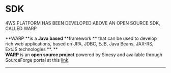 # SDK

4WS.PLATFORM HAS BEEN DEVELOPED ABOVE AN OPEN SOURCE SDK, CALLED WARP

**WARP **is a **Java based**   **framework ** that can be used to develop rich web applications, based on JPA, JDBC, EJB, Java Beans, JAX-RS, ExtJS technologies **. **  
 **WARP** is an  **open source project**  powered by Sinesy and available through SourceForge portal at this [link](https://sourceforge.net/projects/warpframework/).

---



